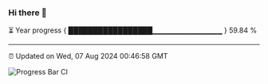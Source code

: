 ### Hi there 👋

⏳ Year progress { █████████████████▁▁▁▁▁▁▁▁▁▁▁▁▁ } 59.84 %

---

⏰ Updated on Wed, 07 Aug 2024 00:46:58 GMT

![Progress Bar CI](https://github.com/code-lakshay/GitHub-Actions-Demo/workflows/Progress%20Bar%20CI/badge.svg)
